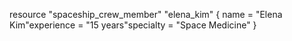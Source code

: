 resource "spaceship_crew_member" "elena_kim" {
  name        = "Elena Kim"experience  = "15 years"specialty   = "Space Medicine"
}
 